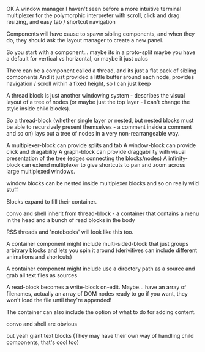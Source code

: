 OK
A window manager I haven't seen before
a more intuitive terminal multiplexer for the polymorphic interpreter
with scroll, click and drag resizing, and easy tab / shortcut navigation

Components will have cause to spawn sibling components, and when they do, they should ask the layout manager to create a new panel. 

So you start with a component... maybe its in a proto-split
maybe you have a default for vertical vs horizontal, or maybe it just calcs 

There can be a component called a thread, and its just a flat pack of sibling components
And it just provided a little buffer around each node, provides navigation / scroll within a fixed height, so I can just keep 

A thread block is just another windowing system - describes the visual layout of a tree of nodes (or maybe just the top layer - I can't change the style inside child blocks).

So a thread-block (whether single layer or nested, but nested blocks must be able to recursively present themselves - a comment inside a comment and so on) lays out a tree of nodes in a very non-rearrangeable way.

A multiplexer-block can provide splits and tab
A window-block can provide click and dragability
A graph-block can provide draggability with visual presentation of the tree (edges connecting the blocks/nodes)
A infinity-block can extend multiplexer to give shortcuts to pan and zoom across large multiplexed windows.

window blocks can be nested inside multiplexer blocks and so on
really wild stuff

Blocks expand to fill their container.

convo and shell inherit from thread-block - a container that contains a menu in the head and a bunch of read blocks in the body

RSS threads and 'notebooks' will look like this too.

A container component might include multi-sided-block that just groups arbitrary blocks and lets you spin it around (derivitives can include different animations and shortcuts)

A container component might include use a directory path as a source and grab all text files as sources

A read-block becomes a write-block on-edit. Maybe... have an array of filenames, actually an array of DOM nodes ready to go if you want, they won't load the file until they're appended!

The container can also include the option of what to do for adding content.

convo and shell are obvious

but yeah giant text blocks 
(They may have their own way of handling child components, that's cool too)
